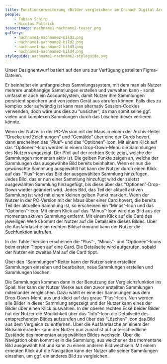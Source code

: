 ```yaml
---
title: Funktionserweiterung «Bilder vergleichen» im Cranach Digital Archive
people:
    - Fabian Schirp
    - Nicolas Pottrick
teaserimage: nachname1-nachname2-teaser.png
gallery:
    - nachname1-nachname2-bild1.png
    - nachname1-nachname2-bild2.png
    - nachname1-nachname2-bild3.png
    - nachname1-nachname2-bild4.png
styleguide: nachname1-nachname2-styleguide.svg
---
```


Unser Designentwurf basiert auf den uns zur Verfügung gestellten Figma-Dateien.

Er beinhaltet ein umfangreiches Sammlungssystem, mit dem man als Nutzer mehrere unabhängige Sammlungen erstellen und verwalten kann - somit umfasst er auch ein Accountsystem, damit Nutzer ihre Sammlungen persistent speichern und von jedem Gerät aus abrufen können. Falls dies zu komplex oder aufwändig ist kann man alternativ  Session-Cookies verwenden, doch wäre uns dies zu “unsicher”, da man somit seine ggf. vielen und komplexen Sammlungen durch das Löschen dieser verlieren könnte.

Wenn der Nutzer in der PC-Version mit der Maus in einem der Archiv-Reiter “Drucke und Zeichnungen” und “Gemälde” über eine der Cards hovert, dann erscheinen das “Plus”- und das “Optionen”-Icon.
Mit einem Klick auf das “Optionen”-Icon werden in einem Drop-Down-Menü die Sammlungen des Nutzers angezeigt. Der Pfeil auf der rechten Seite zeigt, welche der Sammlungen momentan aktiv ist. Die gelben Punkte zeigen an, welche der Sammlungen das ausgewählte Bild bereits beinhalten. Wenn er nun die gewünschte Sammlung ausgewählt hat kann der Nutzer durch einen Klick auf das “Plus”-Icon das Bild der ausgewählten Sammlung hinzufügen. Jedes Bild, das er nun einer Sammlung hinzufügt wird der zuletzt ausgewählten Sammlung hinzugefügt, bis diese über das “Optionen”-Drop-Down wieder geändert wird. Jedes Bild, das Teil der aktuell aktiven Sammlung ist wird mit einem kleinen gelben Punkt markiert.
Wenn der Nutzer in der PC-Version mit der Maus über einer Card hovert, die bereits Teil der aktuellen Sammlung ist, so erscheinen ein “Minus”-Icon und das “Optionen”-Icon. Mit einem Klick auf das “Minus”-Icon wird das Bild aus der momentan aktiven Sammlung entfernt.
Mit einem Klick auf die Card des jeweiligen Werks kommt der Nutzer auf die Detailseite dieses Bildes.
Über die Ausfahrlasche am rechten Bildschirmrand kann der Nutzer die Suchfunktion aufrufen.

In der Tablet-Version erscheinen die “Plus”-, “Minus”- und “Optionen”-Icons beim ersten Tippen auf eine Card. Die Detailseite wird aufgerufen, sobald der Nutzer ein zweites Mal auf die Card tippt.

Über den “Sammlungen”-Reiter kann der Nutzer seine erstellten Sammlungen einsehen und bearbeiten, neue Sammlungen erstellen und Sammlungen löschen.

Die Sammlungen kommen dann in der Benutzung der Vergleichsfunktion ins Spiel: hier kann der Nutzer Werke aus den zuvor erstellten Sammlungen miteinander vergleichen. Dazu wählt er eine der Sammlungen aus dem Drop-Down-Menü aus und klickt auf das graue “Plus”-Icon. Nun werden alle Bilder in dieser Sammlung angezeigt und der Nutzer kann eines der Bilder über einen Klick auswählen. 
In der oberen rechten Ecke beider Bilder hat der Nutzer die Möglichkeit über das “Info”-Icon die Detailseite des entsprechenden Bildes aufzurufen und über das “Löschen”-Icon das Bild aus dem Vergleich zu entfernen.
Über die Ausfahrlasche an einem der Bildschirmränder kann der Nutzer nun zunächst auf unterschiedliche Zustände des momentan ausgewählten Bildes wechseln. Über die Navigation oben kommt er in die Sammlung, aus welcher er das momentane Bild ausgewählt hat und kann zu einem anderen Bild wechseln. Mit einem erneuten Klick auf die Navigation kann der Nutzer alle seiner Sammlungen einsehen, um ggf. ein anderes Bild zu vergleichen.
